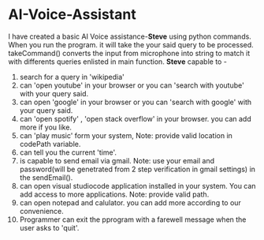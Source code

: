 # AI-Voice-Assistant
I have created a basic AI Voice assistance-**Steve** using python commands. When you run the program. it will take the your said query to be processed. takeCommand() converts the input from microphone into string to match it with differents queries enlisted in main function.
**Steve** capable to -
1. search for a query in 'wikipedia'
2. can 'open youtube' in your browser or you can 'search with youtube' with your query said.
3. can open 'google' in your browser or you can 'search with google' with your query said.
4. can 'open spotify' , 'open stack overflow' in your browser. you can add more if you like.
5. can 'play music' form your system, Note: provide valid location in codePath variable.
6. can tell you the current 'time'.
7. is capable to send email via gmail. Note: use your email and password(will be genetrated from 2 step verification in gmail settings) in the sendEmail().
8. can open visual studiocode application installed in your system. You can add access to more applications. Note: provide valid path. 
9. can open notepad and calulator. you can add more according to our convenience.
10. Programmer can exit the pprogram with a farewell message when the user asks to 'quit'.

